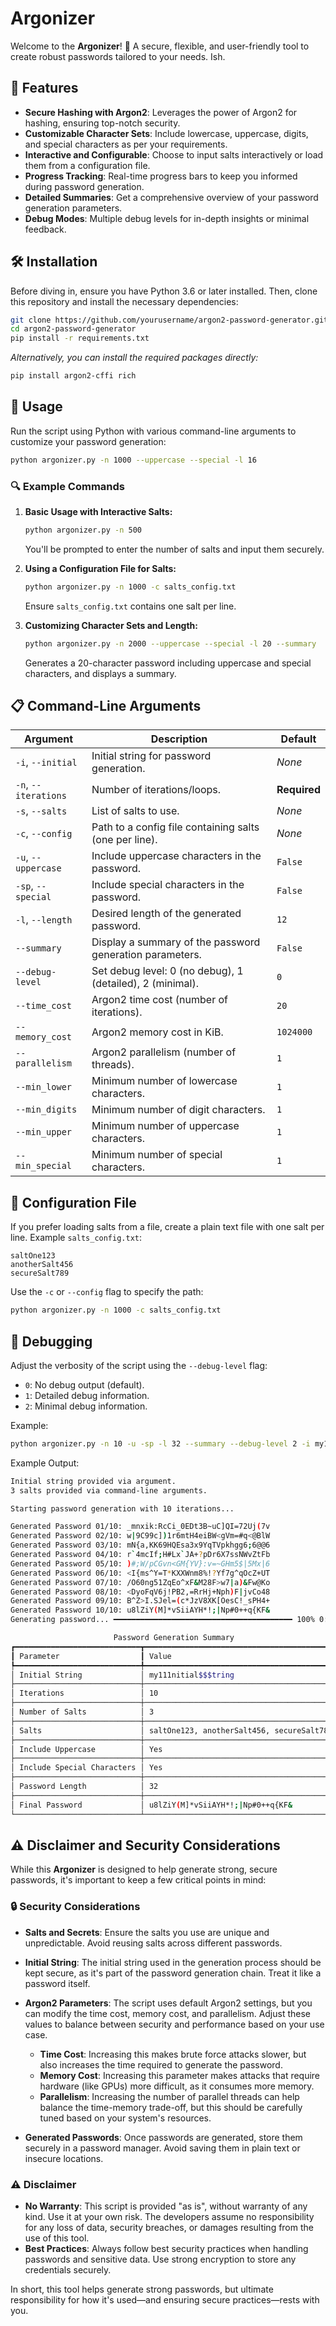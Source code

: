 # Argonizer

Welcome to the **Argonizer**! 🚀 A secure, flexible, and user-friendly tool to create robust passwords tailored to your needs. Ish.

## 🌟 Features

- **Secure Hashing with Argon2**: Leverages the power of Argon2 for hashing, ensuring top-notch security.
- **Customizable Character Sets**: Include lowercase, uppercase, digits, and special characters as per your requirements.
- **Interactive and Configurable**: Choose to input salts interactively or load them from a configuration file.
- **Progress Tracking**: Real-time progress bars to keep you informed during password generation.
- **Detailed Summaries**: Get a comprehensive overview of your password generation parameters.
- **Debug Modes**: Multiple debug levels for in-depth insights or minimal feedback.

## 🛠 Installation

Before diving in, ensure you have Python 3.6 or later installed. Then, clone this repository and install the necessary dependencies:

```bash
git clone https://github.com/yourusername/argon2-password-generator.git
cd argon2-password-generator
pip install -r requirements.txt
```

*Alternatively, you can install the required packages directly:*

```bash
pip install argon2-cffi rich
```

## 🚀 Usage

Run the script using Python with various command-line arguments to customize your password generation:

```bash
python argonizer.py -n 1000 --uppercase --special -l 16
```

### 🔍 Example Commands

1. **Basic Usage with Interactive Salts:**

    ```bash
    python argonizer.py -n 500
    ```

    You'll be prompted to enter the number of salts and input them securely.

2. **Using a Configuration File for Salts:**

    ```bash
    python argonizer.py -n 1000 -c salts_config.txt
    ```

    Ensure `salts_config.txt` contains one salt per line.

3. **Customizing Character Sets and Length:**

    ```bash
    python argonizer.py -n 2000 --uppercase --special -l 20 --summary
    ```

    Generates a 20-character password including uppercase and special characters, and displays a summary.

## 📋 Command-Line Arguments

| Argument           | Description                                                   | Default     |
|--------------------|---------------------------------------------------------------|-------------|
| `-i`, `--initial`  | Initial string for password generation.                      | *None*      |
| `-n`, `--iterations` | Number of iterations/loops.                                 | **Required**|
| `-s`, `--salts`    | List of salts to use.                                         | *None*      |
| `-c`, `--config`   | Path to a config file containing salts (one per line).        | *None*      |
| `-u`, `--uppercase`| Include uppercase characters in the password.                | `False`     |
| `-sp`, `--special` | Include special characters in the password.                  | `False`     |
| `-l`, `--length`   | Desired length of the generated password.                    | `12`        |
| `--summary`        | Display a summary of the password generation parameters.     | `False`     |
| `--debug-level`    | Set debug level: 0 (no debug), 1 (detailed), 2 (minimal).    | `0`         |
| `--time_cost`      | Argon2 time cost (number of iterations).                     | `20`        |
| `--memory_cost`    | Argon2 memory cost in KiB.                                    | `1024000`   |
| `--parallelism`    | Argon2 parallelism (number of threads).                       | `1`         |
| `--min_lower`      | Minimum number of lowercase characters.                       | `1`         |
| `--min_digits`     | Minimum number of digit characters.                           | `1`         |
| `--min_upper`      | Minimum number of uppercase characters.                       | `1`         |
| `--min_special`    | Minimum number of special characters.                         | `1`         |

## 📝 Configuration File

If you prefer loading salts from a file, create a plain text file with one salt per line. Example `salts_config.txt`:

```
saltOne123
anotherSalt456
secureSalt789
```

Use the `-c` or `--config` flag to specify the path:

```bash
python argonizer.py -n 1000 -c salts_config.txt
```

## 🐞 Debugging

Adjust the verbosity of the script using the `--debug-level` flag:

- `0`: No debug output (default).
- `1`: Detailed debug information.
- `2`: Minimal debug information.

Example:

```bash
python argonizer.py -n 10 -u -sp -l 32 --summary --debug-level 2 -i my111nitial$$$tring -s saltOne123 anotherSalt456 secureSalt789
```

Example Output:

```bash
Initial string provided via argument.
3 salts provided via command-line arguments.

Starting password generation with 10 iterations...

Generated Password 01/10: _mnxik:RcCi_0EDt3B~uC]QI=72Uj(7v
Generated Password 02/10: w|9C99c])1r6mtH4eiBW<gVm=#q<@BlW
Generated Password 03/10: mN{a,KK69HQEsa3x9YqTVpkhgg6;6@@6
Generated Password 04/10: r`4mcIf;H#Lx`JA+?pDr6X7ssNWvZtFb
Generated Password 05/10: )#;W/pCGvn<GM{YV}:v=~GHm5$|5Mx|6
Generated Password 06/10: <I{ms^Y=T*KXXWnm8%!?Yf7g^qOcZ+UT
Generated Password 07/10: /O60ng51ZqEo^xF&M28F>w7|a)&Fw@Ko
Generated Password 08/10: <DyoFqV6j!PB2,=RrHj+Nph)F|jvCo48
Generated Password 09/10: B^Z>I.SJel=(c*JzV8XK[OesC!_sPH4+
Generated Password 10/10: u8lZiY(M]*vSiiAYH*!;|Np#0++q{KF&
Generating password... ━━━━━━━━━━━━━━━━━━━━━━━━━━━━━━━━━━━━━━━━ 100% 0:02:03 0:00:00

                       Password Generation Summary
┏━━━━━━━━━━━━━━━━━━━━━━━━━━━━┳━━━━━━━━━━━━━━━━━━━━━━━━━━━━━━━━━━━━━━━━━━━┓
┃ Parameter                  ┃ Value                                     ┃
┡━━━━━━━━━━━━━━━━━━━━━━━━━━━━╇━━━━━━━━━━━━━━━━━━━━━━━━━━━━━━━━━━━━━━━━━━━┩
│ Initial String             │ my111nitial$$$tring                       │
├────────────────────────────┼───────────────────────────────────────────┤
│ Iterations                 │ 10                                        │
├────────────────────────────┼───────────────────────────────────────────┤
│ Number of Salts            │ 3                                         │
├────────────────────────────┼───────────────────────────────────────────┤
│ Salts                      │ saltOne123, anotherSalt456, secureSalt789 │
├────────────────────────────┼───────────────────────────────────────────┤
│ Include Uppercase          │ Yes                                       │
├────────────────────────────┼───────────────────────────────────────────┤
│ Include Special Characters │ Yes                                       │
├────────────────────────────┼───────────────────────────────────────────┤
│ Password Length            │ 32                                        │
├────────────────────────────┼───────────────────────────────────────────┤
│ Final Password             │ u8lZiY(M]*vSiiAYH*!;|Np#0++q{KF&          │
└────────────────────────────┴───────────────────────────────────────────┘
```


## ⚠️ Disclaimer and Security Considerations

While this **Argonizer** is designed to help generate strong, secure passwords, it's important to keep a few critical points in mind:

### 🔒 Security Considerations

- **Salts and Secrets**: Ensure the salts you use are unique and unpredictable. Avoid reusing salts across different passwords.
- **Initial String**: The initial string used in the generation process should be kept secure, as it's part of the password generation chain. Treat it like a password itself.
- **Argon2 Parameters**: The script uses default Argon2 settings, but you can modify the time cost, memory cost, and parallelism. Adjust these values to balance between security and performance based on your use case.
  
  - **Time Cost**: Increasing this makes brute force attacks slower, but also increases the time required to generate the password.
  - **Memory Cost**: Increasing this parameter makes attacks that require hardware (like GPUs) more difficult, as it consumes more memory.
  - **Parallelism**: Increasing the number of parallel threads can help balance the time-memory trade-off, but this should be carefully tuned based on your system's resources.

- **Generated Passwords**: Once passwords are generated, store them securely in a password manager. Avoid saving them in plain text or insecure locations.

### ⚠️ Disclaimer

- **No Warranty**: This script is provided "as is", without warranty of any kind. Use it at your own risk. The developers assume no responsibility for any loss of data, security breaches, or damages resulting from the use of this tool.
- **Best Practices**: Always follow best security practices when handling passwords and sensitive data. Use strong encryption to store any credentials securely.

In short, this tool helps generate strong passwords, but ultimate responsibility for how it's used—and ensuring secure practices—rests with you.
